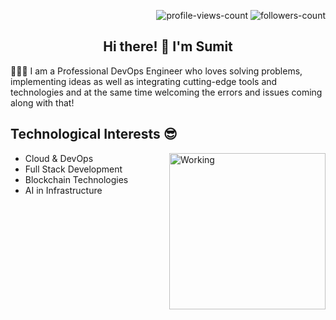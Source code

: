 <p align="right"> 
 <img src="https://komarev.com/ghpvc/?username=sumitNITS&label=Profile%20views&color=0e75b6&style=flat" alt="profile-views-count" />
 <img src="https://img.shields.io/github/followers/sumitNITS?label=Followers&style=social" alt="followers-count"> 
</p>

<h2 align="center"> Hi there! 👋 I'm Sumit </h2>

👨🏽‍💻 I am a Professional DevOps Engineer who loves solving problems, implementing ideas as well as integrating cutting-edge tools and technologies and at the same time welcoming the errors and issues coming along with that!

<h2 align="left"> Technological Interests 😎 </h2>
<p><img align="right" alt="Working" width="250" src="https://user-images.githubusercontent.com/37767537/230788671-04b5a1e9-cff3-4436-b737-d9615c8d2c6c.gif"></p>

- Cloud & DevOps
- Full Stack Development
- Blockchain Technologies
- AI in Infrastructure

<!-- ![Contribution Graph](https://github-readme-activity-graph.cyclic.app/graph?username=sumitNITS&theme=github-compact)

**sumitNITS/sumitNITS** is a ✨ _special_ ✨ repository because its `README.md` (this file) appears on your GitHub profile.

Here are some ideas to get you started:

- 🔭 I’m currently working on ...
- 🌱 I’m currently learning ...
- 👯 I’m looking to collaborate on ...
- 🤔 I’m looking for help with ...
- 💬 Ask me about ...
- 📫 How to reach me: ...
- 😄 Pronouns: ...
- ⚡ Fun fact: ...
-->
